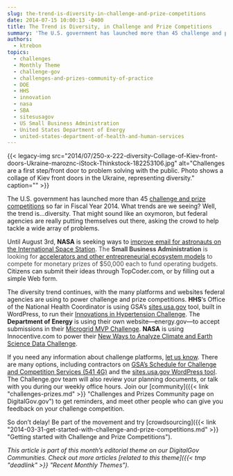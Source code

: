 ```yaml
---
slug: the-trend-is-diversity-in-challenge-and-prize-competitions
date: 2014-07-15 10:00:13 -0400
title: The Trend is Diversity, in Challenge and Prize Competitions
summary: 'The U.S. government has launched more than 45 challenge and prize competitions so far in Fiscal Year 2014. What trends are we seeing? Well, the trend is&#8230;diversity. That might sound like an oxymoron, but federal agencies are really putting themselves out there, asking the crowd to help tackle a wide array of problems. Until August 3rd,'
authors:
  - ktrebon
topics:
  - challenges
  - Monthly Theme
  - challenge-gov
  - challenges-and-prizes-community-of-practice
  - DOE
  - HHS
  - innovation
  - nasa
  - SBA
  - sitesusagov
  - US Small Business Administration
  - United States Department of Energy
  - united-states-department-of-health-and-human-services
---
```


{{< legacy-img src="2014/07/250-x-222-diversity-Collage-of-Kiev-front-doors-Ukraine-maroznc-iStock-Thinkstock-182253106.jpg" alt="Challenges are a first step/front door to problem solving with the public. Photo shows a collage of Kiev front doors in the Ukraine, representing diversity." caption="" >}} 

The U.S. government has launched more than 45 [challenge and prize competitions](https://challenge.gov/ "Challenge.gov list of federal prize competitions") so far in Fiscal Year 2014. What trends are we seeing? Well, the trend is&#8230;diversity. That might sound like an oxymoron, but federal agencies are really putting themselves out there, asking the crowd to help tackle a wide array of problems.

Until August 3rd, **NASA** is seeking ways to [improve email for astronauts on the International Space Station](http://www.topcoder.com/dtn/astronaut-email/ "Better astronaut email challenge"). <span style="color: #444444;">The <strong>Small Business Administration</strong> is looking for <a title="SBA Accelerator Challenge" href="https://gaf2014.wufoo.com/forms/sba-growth-accelerator-fund-application/">accelerators and other entrepreneurial ecosystem models</a> to compete for monetary prizes of $50,000 each to fund operating budgets. </span>Citizens can submit their ideas through TopCoder.com, or by filling out a simple Web form.

The diversity trend continues, with the many platforms and websites federal agencies are using to power challenge and prize competitions. **HHS**&#8216;s Office of the National Health Coordinator is using GSA&#8217;s [sites.usa.gov](https://sites.usa.gov/ "sites.usa.gov Program Site") tool, built in WordPress, to run their [Innovations in Hypertension Challenge](http://challenge.sites.usa.gov/challenge/ehr-innovations-for-improving-hypertension-challenge/ "Innovations in Hypertension Challenge"). The **Department of Energy** is using their own website—energy.gov—to accept submissions in their [Microgrid MVP Challenge](http://www.energy.gov/oe/downloads/microgrid-2014-mvp-challenge "Microgrid MVP Challenge"). **NASA** is using Innocentive.com to power their [New Ways to Analyze Climate and Earth Science Data Challenge](https://www.innocentive.com/ar/challenge/9933584 "NASA Data Challenge").

If you need any information about challenge platforms, [let us know](https://challenge.gov/p/contact "Challenge.gov contact us page"). There are many options, including contractors on [GSA&#8217;s Schedule for Challenge and Competition Services (541 4G)](http://www.gsaelibrary.gsa.gov/ElibMain/sinDetails.do?scheduleNumber=541&specialItemNumber=541+4G&executeQuery=YES "GSA Challenge Schedule") and the [sites.usa.gov WordPress tool](http://challenge.sites.usa.gov/ "WordPress tool to run a challenge"). The Challenge.gov team will also review your planning documents, or talk with you during our weekly office hours. Join our [community]({{< link "challenges-prizes.md" >}} "Challenges and Prizes Community page on DigitalGov.gov") to get reminders, and meet other people who can give you feedback on your challenge competition.

So don&#8217;t delay! Be part of the movement and try [crowdsourcing]({{< link "2014-03-31-get-started-with-challenge-and-prize-competitions.md" >}} "Getting started with Challenge and Prize Competitions").

_This article is part of this month&#8217;s editorial theme on our DigitalGov Communities. Check out more articles [related to this theme]({{< tmp "deadlink" >}} "Recent Monthly Themes")._

 
